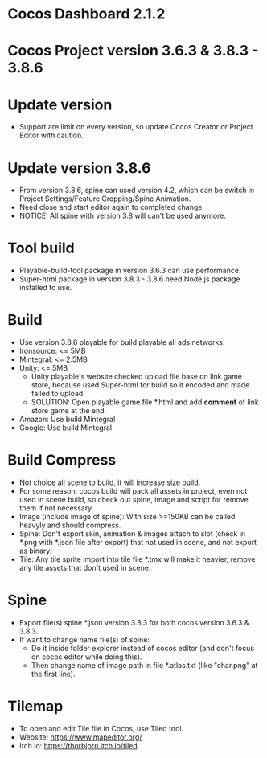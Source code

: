 # Cocos Dashboard 2.1.2
# Cocos Project version 3.6.3 & 3.8.3 - 3.8.6

# Update version
- Support are limit on every version, so update Cocos Creator or Project Editor with caution.

# Update version 3.8.6
- From version 3.8.6, spine can used version 4.2, which can be switch in Project Settings/Feature Cropping/Spine Animation.
- Need close and start editor again to completed change.
- NOTICE: All spine with version 3.8 will can't be used anymore.

# Tool build
- Playable-build-tool package in version 3.6.3 can use performance.
- Super-html package in version 3.8.3 - 3.8.6 need Node.js package installed to use.

# Build
- Use version 3.8.6 playable for build playable all ads networks.
- Ironsource: <= 5MB
- Mintegral: <= 2.5MB
- Unity: <= 5MB
    + Unity playable's website checked upload file base on link game store, because used Super-html for build so it encoded and made failed to upload.
    + SOLUTION: Open playable game file *.html and add <b>comment</b> of link store game at the end.
- Amazon: Use build Mintegral
- Google: Use build Mintegral

# Build Compress
- Not choice all scene to build, it will increase size build.
- For some reason, cocos build will pack all assets in project, even not used in scene build, so check out spine, image and script for remove them if not necessary.
- Image (include image of spine): With size >=150KB can be called heavyly and should compress.
- Spine: Don't export skin, animation & images attach to slot (check in *.png with *.json file after export) that not used in scene, and not export as binary.
- Tile: Any tile sprite import into tile file *.tmx will make it heavier, remove any tile assets that don't used in scene.

# Spine
- Export file(s) spine *.json version 3.8.3 for both cocos version 3.6.3 & 3.8.3.
- If want to change name file(s) of spine:
    + Do it inside folder explorer instead of cocos editor (and don't focus on cocos editor while doing this).
    + Then change name of image path in file *.atlas.txt (like "char.png" at the first line).

# Tilemap
- To open and edit Tile file in Cocos, use Tiled tool.
- Website: https://www.mapeditor.org/
- Itch.io: https://thorbjorn.itch.io/tiled